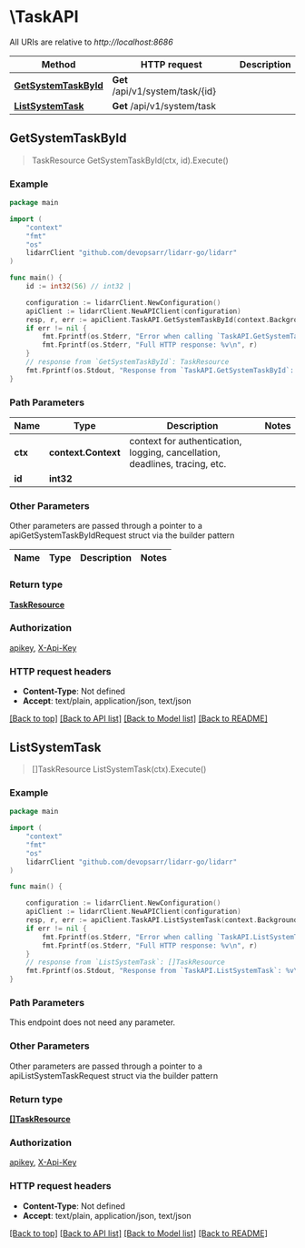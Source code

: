 # \TaskAPI

All URIs are relative to *http://localhost:8686*

Method | HTTP request | Description
------------- | ------------- | -------------
[**GetSystemTaskById**](TaskAPI.md#GetSystemTaskById) | **Get** /api/v1/system/task/{id} | 
[**ListSystemTask**](TaskAPI.md#ListSystemTask) | **Get** /api/v1/system/task | 



## GetSystemTaskById

> TaskResource GetSystemTaskById(ctx, id).Execute()



### Example

```go
package main

import (
	"context"
	"fmt"
	"os"
	lidarrClient "github.com/devopsarr/lidarr-go/lidarr"
)

func main() {
	id := int32(56) // int32 | 

	configuration := lidarrClient.NewConfiguration()
	apiClient := lidarrClient.NewAPIClient(configuration)
	resp, r, err := apiClient.TaskAPI.GetSystemTaskById(context.Background(), id).Execute()
	if err != nil {
		fmt.Fprintf(os.Stderr, "Error when calling `TaskAPI.GetSystemTaskById``: %v\n", err)
		fmt.Fprintf(os.Stderr, "Full HTTP response: %v\n", r)
	}
	// response from `GetSystemTaskById`: TaskResource
	fmt.Fprintf(os.Stdout, "Response from `TaskAPI.GetSystemTaskById`: %v\n", resp)
}
```

### Path Parameters


Name | Type | Description  | Notes
------------- | ------------- | ------------- | -------------
**ctx** | **context.Context** | context for authentication, logging, cancellation, deadlines, tracing, etc.
**id** | **int32** |  | 

### Other Parameters

Other parameters are passed through a pointer to a apiGetSystemTaskByIdRequest struct via the builder pattern


Name | Type | Description  | Notes
------------- | ------------- | ------------- | -------------


### Return type

[**TaskResource**](TaskResource.md)

### Authorization

[apikey](../README.md#apikey), [X-Api-Key](../README.md#X-Api-Key)

### HTTP request headers

- **Content-Type**: Not defined
- **Accept**: text/plain, application/json, text/json

[[Back to top]](#) [[Back to API list]](../README.md#documentation-for-api-endpoints)
[[Back to Model list]](../README.md#documentation-for-models)
[[Back to README]](../README.md)


## ListSystemTask

> []TaskResource ListSystemTask(ctx).Execute()



### Example

```go
package main

import (
	"context"
	"fmt"
	"os"
	lidarrClient "github.com/devopsarr/lidarr-go/lidarr"
)

func main() {

	configuration := lidarrClient.NewConfiguration()
	apiClient := lidarrClient.NewAPIClient(configuration)
	resp, r, err := apiClient.TaskAPI.ListSystemTask(context.Background()).Execute()
	if err != nil {
		fmt.Fprintf(os.Stderr, "Error when calling `TaskAPI.ListSystemTask``: %v\n", err)
		fmt.Fprintf(os.Stderr, "Full HTTP response: %v\n", r)
	}
	// response from `ListSystemTask`: []TaskResource
	fmt.Fprintf(os.Stdout, "Response from `TaskAPI.ListSystemTask`: %v\n", resp)
}
```

### Path Parameters

This endpoint does not need any parameter.

### Other Parameters

Other parameters are passed through a pointer to a apiListSystemTaskRequest struct via the builder pattern


### Return type

[**[]TaskResource**](TaskResource.md)

### Authorization

[apikey](../README.md#apikey), [X-Api-Key](../README.md#X-Api-Key)

### HTTP request headers

- **Content-Type**: Not defined
- **Accept**: text/plain, application/json, text/json

[[Back to top]](#) [[Back to API list]](../README.md#documentation-for-api-endpoints)
[[Back to Model list]](../README.md#documentation-for-models)
[[Back to README]](../README.md)

